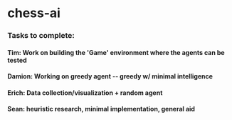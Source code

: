 # chess-ai

### Tasks to complete:

#### Tim: Work on building the 'Game' environment where the agents can be tested
#### Damion: Working on greedy agent -- greedy w/ minimal intelligence
#### Erich: Data collection/visualization + random agent
#### Sean: heuristic research, minimal implementation, general aid
